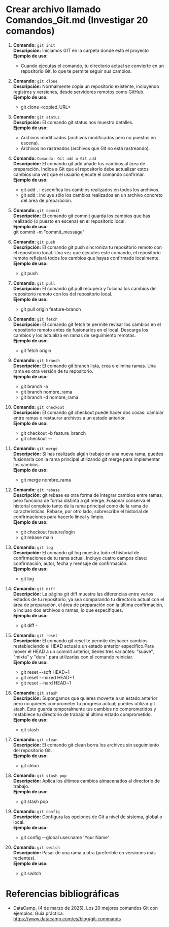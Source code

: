 # Crear archivo llamado Comandos_Git.md (Investigar 20 comandos)

1. **Comando:** `git init`  
   **Descripción:** Iniciamos GIT en la carpeta donde está el proyecto  
   **Ejemplo de uso:**

   - Cuando ejecutas el comando, tu directorio actual se convierte en un repositorio Git, lo que te permite seguir sus cambios.

2. **Comando:** `git clone`  
   **Descripción:** Normalmente copia un repositorio existente, incluyendo registros y versiones, desde servidores remotos como GitHub.  
    **Ejemplo de uso:**

   - git clone <copied_URL>

3. **Comando:** `git status`  
   **Descripción:** El comando git status nos muestra detalles.  
   **Ejemplo de uso:**

   - Archivos modificados (archivos modificados pero no puestos en escena).
   - Archivos no rastreados (archivos que Git no está rastreando).

4. **Comando:** `Comando: Git add o Git add`  
   **Descripción:** El comando git add añade tus cambios al área de preparación. Indica a Git que el repositorio debe actualizar estos cambios una vez que el usuario ejecute el comando confirmar.  
   **Ejemplo de uso:**

   - git add . : escenifica los cambios realizados en todos los archivos.
   - git add : incluye sólo los cambios realizados en un archivo concreto del área de preparación.

5. **Comando:** `git commit`  
   **Descripción:** El comando git commit guarda los cambios que has realizado (o puesto en escena) en el repositorio local.  
   **Ejemplo de uso:**  
   git commit -m "commit_message"

6. **Comando:** `git push`  
   **Descripción:** El comando git push sincroniza tu repositorio remoto con el repositorio local. Una vez que ejecutes este comando, el repositorio remoto reflejará todos los cambios que hayas confirmado localmente.  
   **Ejemplo de uso:**

   - git push <remote> <branch>

7. **Comando:** `git pull`  
   **Descripción:** El comando git pull recupera y fusiona los cambios del repositorio remoto con los del repositorio local.  
   **Ejemplo de uso:**

   - git pull origin feature-branch

8. **Comando:** `git fetch`  
   **Descripción:** El comando git fetch te permite revisar los cambios en el repositorio remoto antes de fusionarlos en el local. Descarga los cambios y los actualíza en ramas de seguimiento remotas.  
   **Ejemplo de uso:**

   - git fetch origin

9. **Comando:** `git branch`  
   **Descripción:** El comando git branch lista, crea o elimina ramas. Una rama es otra versión de tu repositorio.  
   **Ejemplo de uso:**

   - git branch -a
   - git branch nombre_rama
   - git branch -d nombre_rama

10. **Comando:** `git checkout`  
    **Descripción:** El comando git checkout puede hacer dos cosas: cambiar entre ramas o restaurar archivos a un estado anterior.  
    **Ejemplo de uso:**

    - git checkout -b feature_branch
    - git checkout -- <file-name>

11. **Comando:** `git merge`  
    **Descripción:** Si has realizado algún trabajo en una nueva rama, puedes fusionarla con la rama principal utilizando git merge para implementar los cambios.  
    **Ejemplo de uso:**

    - git merge nombre_rama

12. **Comando:** `git rebase`  
    **Descripción:** git rebase es otra forma de integrar cambios entre ramas, pero funciona de forma distinta a git merge. Fusionar conserva el historial completo tanto de la rama principal como de la rama de características. Rebase, por otro lado, sobrescribe el historial de confirmaciones para hacerlo lineal y limpio.  
    **Ejemplo de uso:**

    - git checkout feature/login
    - git rebase main

13. **Comando:** `git log`  
    **Descripción:** El comando git log muestra todo el historial de confirmaciones de tu rama actual. Incluye cuatro campos clave: confirmación, autor, fecha y mensaje de confirmación.  
    **Ejemplo de uso:**

    - git log

14. **Comando:** `git diff`  
    **Descripción:** La página git diff muestra las diferencias entre varios estados de tu repositorio, ya sea comparando tu directorio actual con el área de preparación, el área de preparación con la última confirmación, o incluso dos archivos o ramas, lo que especifiques.  
    **Ejemplo de uso:**

    - git diff -

15. **Comando:** `git reset`  
    **Descripción:** El comando git reset te permite deshacer cambios restableciendo el HEAD actual a un estado anterior específico.Para mover el HEAD a un commit anterior, tienes tres variantes: "suave", "mixta" y "dura" para utilizarlas con el comando reiniciar.  
    **Ejemplo de uso:**

    - git reset --soft HEAD~1
    - git reset --mixed HEAD~1
    - git reset --hard HEAD~1

16. **Comando:** `git stash`  
    **Descripción:** Supongamos que quieres moverte a un estado anterior pero no quieres comprometer tu progreso actual; puedes utilizar git stash. Esto guarda temporalmente tus cambios no comprometidos y restablece tu directorio de trabajo al último estado comprometido.  
    **Ejemplo de uso:**

    - git stash

17. **Comando:** `git clean`  
    **Descripción:** El comando git clean borra los archivos sin seguimiento del repositorio Git.  
    **Ejemplo de uso:**

    - git clean

18. **Comando:** `git stash pop`  
    **Descripción:** Aplica los últimos cambios almacenados al directorio de trabajo.  
    **Ejemplo de uso:**

    - git stash pop

19. **Comando:** `git config`  
    **Descripción:** Configura las opciones de Git a nivel de sistema, global o local.  
    **Ejemplo de uso:**

    - git config --global user.name 'Your Name'

20. **Comando:** `git switch`  
    **Descripción:** Pasar de una rama a otra (preferible en versiones más recientes).  
    **Ejemplo de uso:**
    - git switch

# Referencias bibliográficas

- DataCamp. (4 de marzo de 2025). Los 20 mejores comandos Git con ejemplos: Guía práctica.  
  https://www.datacamp.com/es/blog/git-commands
